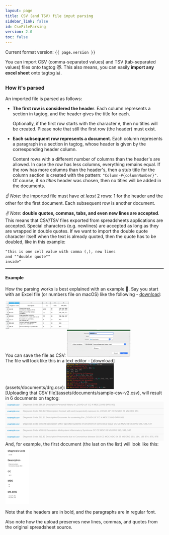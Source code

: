 ```yaml
---
layout: page
title: CSV (and TSV) file input parsing
sidebar_link: false
id: CsvFileParsing
version: 2.0
toc: false
---
```


Current format version: `{{ page.version }}`

You can import CSV (comma-separated values) and TSV (tab-separated values) files onto tagtog 😻. This also means, you can easily **import any excel sheet** onto tagtog 📊.

### How it's parsed

An imported file is parsed as follows:

* **The first row is considered the header**. Each column represents a section in tagtog, and the header gives
the title for each.

  Optionally, if the first row starts with the character `#`, then no titles will be created. Please note that still the first row (the header) must exist.

* **Each subsequent row represents a document**. Each column represents a paragraph in a section in tagtog,
whose header is given by the corresponding header column.

  Content rows with a different number of columns than the header's are allowed. In case the row has less columns, everything remains equal.
If the row has more columns than the header's, then a stub title for the column section is created with
the pattern: `"Column-#{columnNumber}"`. Of course, if *no titles* header was chosen, then no titles will be added
in the documents.

_☝️ Note_: the imported file must have _at least_ 2 rows: 1 for the header and the other for the first document.
 Each subsequent row is another document.

_✌️ Note_: **double quotes, commas, tabs, and even new lines are accepted**. This means that CSV/TSV files exported from spreadsheets applications are accepted. Special characters (e.g. newlines) are accepted as long as they are wrapped in double quotes. If we want to import the double quote character itself when the text is already quoted, then the quote has to be doubled, like in this example:

```csv
"this is one cell value with comma (,), new lines
and ""double quote""
inside"
```

---

#### Example

How the parsing works is best explained with an example 🙂. Say you start with an Excel file (or numbers file on macOS) like the following - [download](assets/documents/drg.xlsx):

<img src="assets/img/csv/example_excel.png" alt="Example excel" width="40%"/>

<br/>
You can save the file as CSV:

<img src="assets/img/csv/save_as_csv.png" alt="Save as CSV" width="40%"/>

<br/>
The file will look like this in a text editor - [download](assets/documents/drg.csv):

<img src="assets/img/csv/example_text_editor.png" alt="CSV in text editor" width="30%"/>

<br/>
[Uploading that CSV file](assets/documents/sample-csv-v2.csv), will result in 6 documents on tagtog:

<img src="assets/img/csv/6_parsed_documents.png" alt="Upload CSV file" width="100%"/>

<br/>
And, for example, the first document (the last on the list) will look like this:

<img src="assets/img/csv/first_document.png" alt="tagtog document presentation" width="15%"/>

Note that the headers are in bold, and the paragraphs are in regular font.

Also note how the upload preserves new lines, commas, and quotes from the original spreadsheet source.
